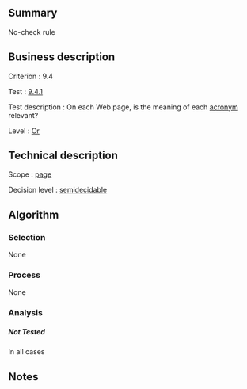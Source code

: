 ## Summary

No-check rule

## Business description

Criterion : 9.4

Test :
[9.4.1](http://www.accessiweb.org/index.php/accessiweb-22-english-version.html#test-9-4-1)

Test description : On each Web page, is the meaning of each [acronym](http://www.accessiweb.org/index.php/glossary-76.html#mAcro) relevant?

Level : [Or](/en/category/rules-design/accessiweb-11/level/or)

## Technical description

Scope : [page](/en/category/rules-design/accessiweb-11/scope/page)

Decision level :
[semidecidable](/en/category/rules-design/accessiweb-11/decision-level/semidecidable)

## Algorithm

### Selection

None

### Process

None

### Analysis

##### Not Tested

In all cases

## Notes


